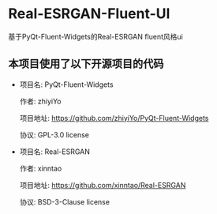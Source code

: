 # Real-ESRGAN-Fluent-UI
基于PyQt-Fluent-Widgets的Real-ESRGAN fluent风格ui

## 本项目使用了以下开源项目的代码

* 项目名: PyQt-Fluent-Widgets

  作者: zhiyiYo
  
  项目地址: https://github.com/zhiyiYo/PyQt-Fluent-Widgets
  
  协议: GPL-3.0 license
  
* 项目名: Real-ESRGAN

  作者: xinntao
  
  项目地址: https://github.com/xinntao/Real-ESRGAN
  
  协议: BSD-3-Clause license
  
